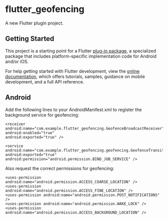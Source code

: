 # flutter_geofencing

A new Flutter plugin project.

## Getting Started

This project is a starting point for a Flutter
[plug-in package](https://flutter.dev/developing-packages/),
a specialized package that includes platform-specific implementation code for
Android and/or iOS.

For help getting started with Flutter development, view the
[online documentation](https://flutter.dev/docs), which offers tutorials,
samples, guidance on mobile development, and a full API reference.

## Android
Add the following lines to your AndroidManifest.xml to register the background service for geofencing:

    <receiver
    android:name="com.example.flutter_geofencing.GeofenceBroadcastReceiver"
    android:enabled="true"
    android:exported="true" />
    
    <service
    android:name="com.example.flutter_geofencing.geofencing.GeofenceTransitionsJobIntentService"
    android:exported="true"
    android:permission="android.permission.BIND_JOB_SERVICE" />

Also request the correct permissions for geofencing:

    <uses-permission android:name="android.permission.ACCESS_COARSE_LOCATION" />
    <uses-permission android:name="android.permission.ACCESS_FINE_LOCATION" />
    <uses-permission android:name="android.permission.POST_NOTIFICATIONS" />
    <uses-permission android:name="android.permission.WAKE_LOCK" />
    <uses-permission android:name="android.permission.ACCESS_BACKGROUND_LOCATION" />

